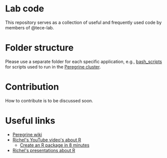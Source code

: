# Lab code
This repository serves as a collection of useful and frequently used code by members of @tece-lab.

# Folder structure
Please use a separate folder for each specific application, e.g., [bash_scripts](lab_code/bash_scripts) for scripts used to run in the [Peregrine cluster](https://redmine.hpc.rug.nl/redmine/projects/peregrine/wiki).

# Contribution
How to contribute is to be discussed soon.

# Useful links
* [Peregrine wiki](https://redmine.hpc.rug.nl/redmine/projects/peregrine/wiki)
* [Richel's YouTube video's about R](https://www.youtube.com/playlist?list=PLu8_ZyzXyRDH2iTiBxg6zJ0CZnxNEYMp-)
  * [Create an R package in 8 minutes](https://www.youtube.com/watch?v=MoszELQFrvQ&list=PLu8_ZyzXyRDH2iTiBxg6zJ0CZnxNEYMp-&index=2)
* [Richel's presentations about R](https://github.com/richelbilderbeek/PresentationsAboutR)